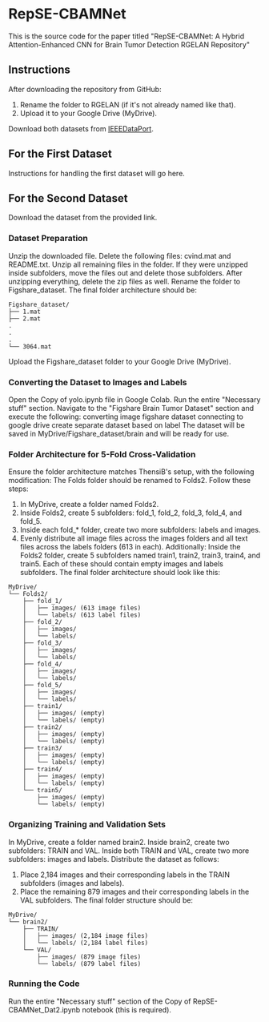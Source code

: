 # RepSE-CBAMNet
This is the source code for the paper titled "RepSE-CBAMNet: A Hybrid Attention-Enhanced CNN for Brain Tumor Detection
RGELAN Repository"

## Instructions
After downloading the repository from GitHub:
1. Rename the folder to RGELAN (if it's not already named like that).
2. Upload it to your Google Drive (MyDrive).

Download both datasets from [IEEEDataPort](https://ieee-dataport.org/documents/brain-tumor-mri-dataset).

## For the First Dataset
Instructions for handling the first dataset will go here.


## For the Second Dataset
Download the dataset from the provided link.

### Dataset Preparation
Unzip the downloaded file.
Delete the following files: cvind.mat and README.txt.
Unzip all remaining files in the folder. If they were unzipped inside subfolders, move the files out and delete those subfolders.
After unzipping everything, delete the zip files as well.
Rename the folder to Figshare_dataset.
The final folder architecture should be:
```
Figshare_dataset/
├── 1.mat
├── 2.mat
.
.
.
└── 3064.mat
```

Upload the Figshare_dataset folder to your Google Drive (MyDrive).

### Converting the Dataset to Images and Labels
Open the Copy of yolo.ipynb file in Google Colab.
Run the entire "Necessary stuff" section.
Navigate to the "Figshare Brain Tumor Dataset" section and execute the following:
converting image figshare dataset
connecting to google drive
create separate dataset based on label
The dataset will be saved in MyDrive/Figshare_dataset/brain and will be ready for use.

### Folder Architecture for 5-Fold Cross-Validation
Ensure the folder architecture matches ThensiB's setup, with the following modification:
The Folds folder should be renamed to Folds2.
Follow these steps:
1. In MyDrive, create a folder named Folds2.
2. Inside Folds2, create 5 subfolders: fold_1, fold_2, fold_3, fold_4, and fold_5.
3. Inside each fold_* folder, create two more subfolders: labels and images.
4. Evenly distribute all image files across the images folders and all text files across the labels folders (613 in each).
Additionally:
Inside the Folds2 folder, create 5 subfolders named train1, train2, train3, train4, and train5. Each of these should contain empty images and labels subfolders.
The final folder architecture should look like this:
```
MyDrive/
└── Folds2/
    ├── fold_1/
    │   ├── images/ (613 image files)
    │   └── labels/ (613 label files)
    ├── fold_2/
    │   ├── images/
    │   └── labels/
    ├── fold_3/
    │   ├── images/
    │   └── labels/
    ├── fold_4/
    │   ├── images/
    │   └── labels/
    ├── fold_5/
    │   ├── images/
    │   └── labels/
    ├── train1/
    │   ├── images/ (empty)
    │   └── labels/ (empty)
    ├── train2/
    │   ├── images/ (empty)
    │   └── labels/ (empty)
    ├── train3/
    │   ├── images/ (empty)
    │   └── labels/ (empty)
    ├── train4/
    │   ├── images/ (empty)
    │   └── labels/ (empty)
    └── train5/
        ├── images/ (empty)
        └── labels/ (empty)
```
   
### Organizing Training and Validation Sets
In MyDrive, create a folder named brain2.
Inside brain2, create two subfolders: TRAIN and VAL.
Inside both TRAIN and VAL, create two more subfolders: images and labels.
Distribute the dataset as follows:
1. Place 2,184 images and their corresponding labels in the TRAIN subfolders (images and labels).
2. Place the remaining 879 images and their corresponding labels in the VAL subfolders.
The final folder structure should be:
```
MyDrive/
└── brain2/
    ├── TRAIN/
    │   ├── images/ (2,184 image files)
    │   └── labels/ (2,184 label files)
    └── VAL/
        ├── images/ (879 image files)
        └── labels/ (879 label files)
```
### Running the Code
Run the entire "Necessary stuff" section of the Copy of RepSE-CBAMNet_Dat2.ipynb notebook (this is required).

